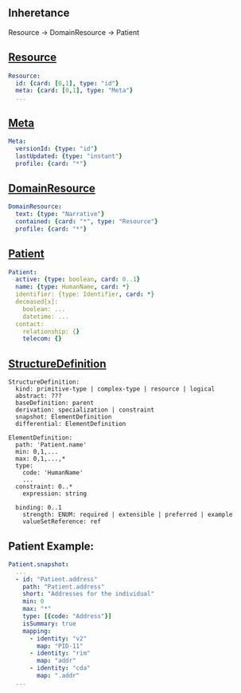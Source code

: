 ## Inheretance

Resource -> DomainResource -> Patient

## [Resource](http://hl7.org/fhir/2016Sep/resource.html#resource)

```yaml
Resource:
  id: {card: [0,1], type: "id"}
  meta: {card: [0,1], type: "Meta"}
  ...
```

## [Meta](http://hl7.org/fhir/2016Sep/resource.html#Meta)

```yaml
Meta:
  versionId: {type: "id"}
  lastUpdated: {type: "instant"}
  profile: {card: "*"}
```

## [DomainResource](http://hl7.org/fhir/2016Sep/domainresource.html#bnr)

```yaml
DomainResource:
  text: {type: "Narrative"}
  contained: {card: "*", type: "Resource"}
  profile: {card: "*"}
```

## [Patient](http://hl7.org/fhir/2016Sep/patient.html#resource)

```yaml
Patient:
  active: {type: boolean, card: 0..1}
  name: {type: HumanName, card: *}
  identifier: {type: Identifier, card: *}
  deceased[x]: 
    boolean: ...
    datetime: ...
  contact:
    relationship: {}
    telecom: {}
```

## [StructureDefinition](http://hl7.org/fhir/2016Sep/structuredefinition.html#resource)


```
StructureDefinition:
  kind: primitive-type | complex-type | resource | logical
  abstract: ???
  baseDefinition: parent
  derivation: specialization | constraint
  snapshot: ElementDefinition
  differential: ElementDefinition

ElementDefinition:
  path: 'Patient.name'
  min: 0,1,...
  max: 0,1,...,*
  type:
    code: 'HumanName'
    ...
  constraint: 0..*
    expression: string

  binding: 0..1
    strength: ENUM: required | extensible | preferred | example
    valueSetReference: ref

```

## Patient Example:

```yaml
Patient.snapshot:
  ...
  - id: "Patient.address"
    path: "Patient.address"
    short: "Addresses for the individual"
    min: 0
    max: "*"
    type: [{code: "Address"}]
    isSummary: true
    mapping: 
      - identity: "v2"
        map: "PID-11"
      - identity: "rim"
        map: "addr"
      - identity: "cda"
        map: ".addr"
  ...
```
